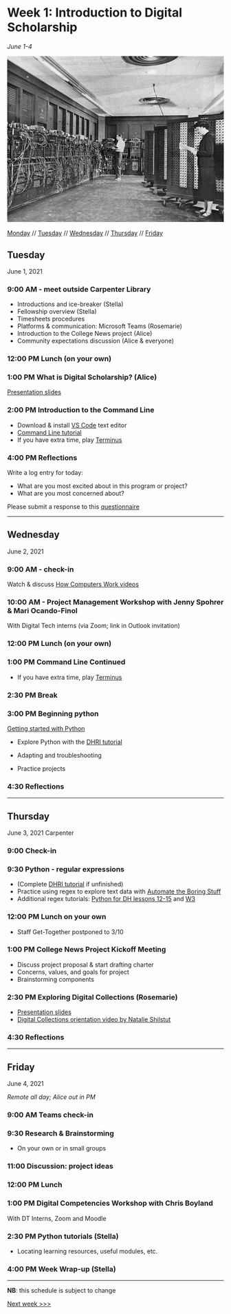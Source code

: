 # Week 1: Introduction to Digital Scholarship

*June 1-4*

![A mid-20th-century computer and two operators](../media/Eniac.jpg)


[Monday](#monday) // [Tuesday](#tuesday) // [Wednesday](#wednesday) // [Thursday](#thursday) // [Friday](#friday)

## Tuesday
June 1, 2021

### 9:00 AM - meet outside Carpenter Library

- Introductions and ice-breaker (Stella)
- Fellowship overview (Stella)
- Timesheets procedures
- Platforms & communication: Microsoft Teams (Rosemarie)
- Introduction to the College News project (Alice)
- Community expectations discussion (Alice & everyone)


### 12:00 PM Lunch (on your own)

### 1:00 PM What is Digital Scholarship? (Alice)
[Presentation slides](https://brynmawr-my.sharepoint.com/:p:/g/personal/amcgrath1_brynmawr_edu/EZMYcvVDa0pGid-DiYQf90gBxhrc9PtVGid3OjvJuheKMQ?e=xfvPWi)


### 2:00 PM Introduction to the Command Line
- Download & install [VS Code](https://code.visualstudio.com/) text editor
- [Command Line tutorial](https://github.com/tri-cods/command-line)
- If you have extra time, play [Terminus](https://web.mit.edu/mprat/Public/web/Terminus/Web/main.html)

### 4:00 PM Reflections
Write a log entry for today:
- What are you most excited about in this program or project?
- What are you most concerned about?

Please submit a response to this [questionnaire](https://forms.office.com/r/htmmUpRGvf)

---

## Wednesday
June 2, 2021

### 9:00 AM - check-in
Watch & discuss [How Computers Work videos](https://www.khanacademy.org/computing/computer-science/how-computers-work2/v/khan-academy-and-codeorg-introducing-how-computers-work)

### 10:00 AM - Project Management Workshop with Jenny Spohrer & Mari Ocando-Finol
With Digital Tech interns (via Zoom; link in Outlook invitation)

### 12:00 PM Lunch (on your own)

### 1:00 PM Command Line Continued
- If you have extra time, play [Terminus](https://web.mit.edu/mprat/Public/web/Terminus/Web/main.html)
  
### 2:30 PM Break

### 3:00 PM Beginning python

[Getting started with Python](../resources/python.md)
- Explore Python with the [DHRI tutorial](https://github.com/DHRI-Curriculum/python)

- Adapting and troubleshooting
- Practice projects

### 4:30 Reflections

---

## Thursday
June 3, 2021
Carpenter

### 9:00 Check-in

### 9:30 Python - regular expressions
- (Complete [DHRI tutorial](https://github.com/DHRI-Curriculum/python) if unfinished)
- Practice using regex to explore text data with [Automate the Boring Stuff](https://automatetheboringstuff.com/2e/chapter7/)
- Additional regex tutorials: [Python for DH lessons 12-15](https://pythonhumanities.com/python-for-dh-course/) and [W3](https://www.w3schools.com/python/python_regex.asp)

### 12:00 PM Lunch  on your own
- Staff Get-Together postponed to 3/10

### 1:00 PM College News Project Kickoff Meeting
- Discuss project proposal & start drafting charter
- Concerns, values, and goals for project
- Brainstorming components

### 2:30 PM Exploring Digital Collections (Rosemarie)
- [Presentation slides](https://brynmawr-my.sharepoint.com/:p:/g/personal/rfettig_brynmawr_edu/ERo7K7VKYYhPuaFex5LG1cYBpknCCVe4U_rIzkbTvkBJxg?e=Vx0W67)
- [Digital Collections orientation video by Natalie Shilstut](https://brynmawr.hosted.panopto.com/Panopto/Pages/Viewer.aspx?id=232b27c1-8c54-445d-a23a-ad3b01253094) 

### 4:30 Reflections

---

## Friday
June 4, 2021

*Remote all day; Alice out in PM*

### 9:00 AM Teams check-in

### 9:30 Research & Brainstorming
- On your own or in small groups

### 11:00 Discussion: project ideas

### 12:00 PM Lunch

### 1:00 PM Digital Competencies Workshop with Chris Boyland
With DT Interns, Zoom and Moodle

### 2:30 PM Python tutorials (Stella)
- Locating learning resources, useful modules, etc.

### 4:00 PM Week Wrap-up (Stella)

---

**NB**: this schedule is subject to change

[Next week >>>](02-data.md)
